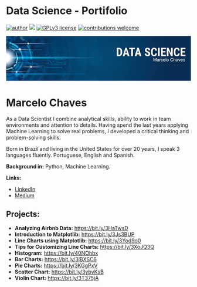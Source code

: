 # Data Science - Portifolio
[![author](https://img.shields.io/badge/author-MarceloChaves-red.svg)](https://www.linkedin.com/in/marcelo-chaves-9a5920261/) [![](https://img.shields.io/badge/python-3.7+-blue.svg)](https://www.python.org/downloads/release/python-365/) [![GPLv3 license](https://img.shields.io/badge/License-GPLv3-blue.svg)](http://perso.crans.org/besson/LICENSE.html) [![contributions welcome](https://img.shields.io/badge/contributions-welcome-brightgreen.svg?style=flat)](https://github.com/rafaelnduarte/portfolio/issues)

<p align="center">
  <img src="banner.png" >
</p>

# Marcelo Chaves

As a Data Scientist I combine analytical skills, ability to work in team environments and attention to details. Having spend the last years applying Machine Learning to solve real problems, I developed a critical thinking and problem-solving skills.

Born in Brazil and living in the United States for over 20 years, I speak 3 languages fluently. Portuguese, English and Spanish.

**Background in:** Python, Machine Learning.

**Links:**
* [LinkedIn](https://www.linkedin.com/in/marcelo-chaves-9a5920261/)
* [Medium](https://medium.com/@marcelochavesoficial)


## Projects:

* **Analyzing Airbnb Data:** https://bit.ly/3HaTwsD
* **Introduction to Matplotlib:** https://bit.ly/3Js3BUP
* **Line Charts using Matplotlib:** https://bit.ly/3Yod9o0
* **Tips for Customizing Line Charts:** https://bit.ly/3XoJQ3Q
* **Histogram:** https://bit.ly/40NOhbx
* **Bar Charts:** https://bit.ly/3lBXSC6
* **Pie Charts:** https://bit.ly/3KGgPxV
* **Scatter Chart:** https://bit.ly/3ybvKsB
* **Violin Chart:** https://bit.ly/3T375jA
